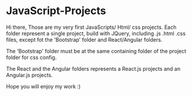 # JavaScript-Projects

Hi there,
Those are my very first JavaScripts/ Html/ css projects.
Each folder represent a single project, build with JQuery, including .js .html .css files, except fot the 'Bootstrap' folder and React/Angular folders.

The 'Bootstrap' folder must be at the same containing folder of the project folder for css config.

The React and the Angular folders represents a React.js projects and an Angular.js projects. 

Hope you will enjoy my work :)
